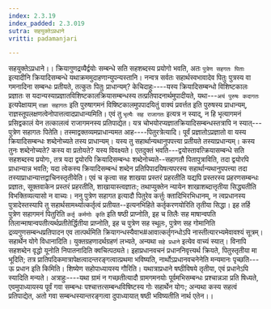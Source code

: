 ```yaml
---
index: 2.3.19
index_padded: 2.3.019
sutra: सहयुक्तेऽप्रधाने
vritti: padamanjari

---
```

सहयुक्तेऽप्रधाने।। क्रियागुणद्रव्यैर्द्वयोः सम्बन्धे सति सहशब्दस्य प्रयोगो भवति, अतः `पुत्रेण सहगतः पिताः` इत्यादीनि क्रियादिसम्बन्धे यथाक्रममुदाहणान्युपन्यस्तानि। नन्वत्र सर्वतः सहार्थस्वभावादेव पितुः पुत्रस्य वा गमनादिना सम्बन्धः प्रतीयते, तत्कुतः पितुः प्राधान्यम्? केचिदाहुः----यस्य क्रियादिसम्बन्धो विशिष्टकालः प्रज्ञातः स यदान्यस्याप्रज्ञातविशिष्टकालक्रियासम्बन्धस्य तत्प्रतिपादनार्थमुपादीयते, यथा---`अयं पुरुषः कदागतः` इत्यपेक्षायाम् `राज्ञा सहागतः` इति पुरुषागमनं विषिष्टकालमुपपादयितुं वाक्यं प्रवर्त्तत इति पुरुषस्य प्राधान्यम्, राज्ञस्तूपलक्षणत्वेनोपात्तत्वादप्राधान्यमिति। एवं तु `भृत्यैः सह राजागतः` इत्यत्र न स्याद्, न हि भृत्यागमनं प्रसिद्वकालं येन तत्कालत्वं राजागमनस्य प्रतिपाद्येत। यत्र चोभयोरप्यज्ञातक्रियादिसम्बन्धस्तत्रापि न स्यात्---पुत्रेण सहागतः पितेति। तस्माद्वक्तव्यमप्राधान्यमत आह----पितुरत्रेत्यादि। पूर्वं प्रज्ञातोऽप्रज्ञातो वा यस्य क्रियादिसम्बन्धः शब्देनोच्यते तस्य प्राधान्यम्। यस्य तु सहार्थान्यथानुपपत्त्या प्रतीयते तस्याप्रधान्यम्।
कस्य तुनः शब्देनोच्यते? कस्य वा प्रतोयते? यस्य विवक्ष्यते। एतदुक्तं भवति---द्वयोस्तावत्क्रियासम्बन्धे सति सहशब्दस्य प्रयोगः, तत्र यदा द्वयोरपि क्रियादिसम्बन्धः शब्देनोच्यते--सहागतौ पितापुत्राविति, तदा द्वयोरपि प्राधान्यान्न भवति; यदा त्वेकस्य क्रियादिसम्बन्धं शब्देन प्रतिपिपादयिषत्यपरस्य सहार्थान्यथानुपपत्त्या तदा तस्याप्राधान्यात्तद्वाचिनस्तृतीयेति। एवं च कृत्वा सह शाखया प्रस्तरं प्रहरतीति यद्यपि प्रस्तरस्य प्रहरणसम्बन्धः प्रज्ञातः, सूक्तवाकेन प्रस्तरं प्रहरतीति, शाखायास्त्वज्ञातः; तथाप्युक्तेन न्यायेन शाखाशब्दात्तृतीया सिद्ध्यतीति विभक्तिव्यत्यासो न वाच्यः। ननु पुत्रेण सहागत इत्यादौ पितुरेव कर्त्तुः क्तादिभिरभिधानम्, न त्वप्रधानस्य पुत्रादेस्तस्यापि तु सहार्थसामर्थ्यात्कर्तृत्वं प्रतीयत--इत्यनभिहिते कर्तृकरणयोरिति तृतीया सिद्धा। इह तर्हि पुत्रेण सहागमनं पितुरिति `कर्तृ कर्मणोः कृति` इति षष्ठी प्राप्नोति, इह च तिलैः सह माषान्वपति तिलान्माषान्वपतीत्यर्थप्रतीतेर्द्धितीया प्राप्नोति, इह च पुत्रेण सह स्थूलः, पुत्रेण सह गोमानिति द्रव्यगुणसम्बन्धप्रतिपादन एव तात्पर्थमिति क्रियागन्धस्यैवाभ#आवात्कर्तृगन्धोऽपि नास्तीत्यारभ्यमेवावश्यं सूत्रम्। सहार्थेन योगे विधानादिति। युक्तग्रहणादर्थग्रहणं लभ्यते, अन्यथा `सहे प्रधाने` इत्येव वाच्यं स्यात्। विनापि सहशब्देन वृद्धो यूनोति निपातनादिति क्वचित्पठ्यते।
इहाप्रधानवचनं प्रधाननिवृत्त्यर्थ क्रियते, पितुस्तृतीया मा भूदिति; तत्र प्रातिपदिकमात्रापेक्षत्वादन्तरङ्गत्वात्प्रथमा भविष्यति, नार्थोऽप्रधानवचनेनेति मन्यमानः पृच्छति---ऊ प्रधान इति किमिति। शिष्येण सहोपाध्यायस्य गौरिति। यथात्राप्रधाने षष्ठीविषये तृतीया, एवं प्रधानेऽपि स्यादिति मन्यते। अत्राहुः----यथा ग्रामं न गच्छतीत्यादौ ग्रामगमनयोः पूर्वमभिसम्बन्धः प्रश्चान्नञा प्रति षिध्यते, एवमुपाध्यायस्य पूर्वं गवा सम्बन्धः पश्चात्तत्सम्बन्धविषिष्टस्य गोः सहार्थेन योगः; अन्यथा कस्य सहत्वं प्रतिपाद्येत, अतो गवा सम्बन्धस्यान्तरङ्गत्वा दुपाध्यायात् षष्ठी भविष्यतीति नार्थ एतेन।।